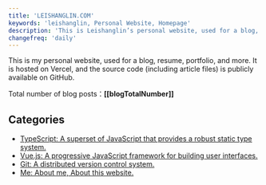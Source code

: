 ```yaml
---
title: 'LEISHANGLIN.COM'
keywords: 'leishanglin, Personal Website, Homepage'
description: 'This is Leishanglin’s personal website, used for a blog, resume, portfolio, and more.'
changefreq: 'daily'
---
```


This is my personal website, used for a blog, resume, portfolio, and more. It is hosted on Vercel, and the source code (including article files) is publicly available on GitHub.

Total number of blog posts：**[[blogTotalNumber]]**

## Categories

- [TypeScript: A superset of JavaScript that provides a robust static type system.](/en/ts/index.md)
- [Vue.js: A progressive JavaScript framework for building user interfaces.](/en/vue/index.md)
- [Git: A distributed version control system.](/en/git/index.md)
- [Me: About me, About this website.](/en/me/index.md)

